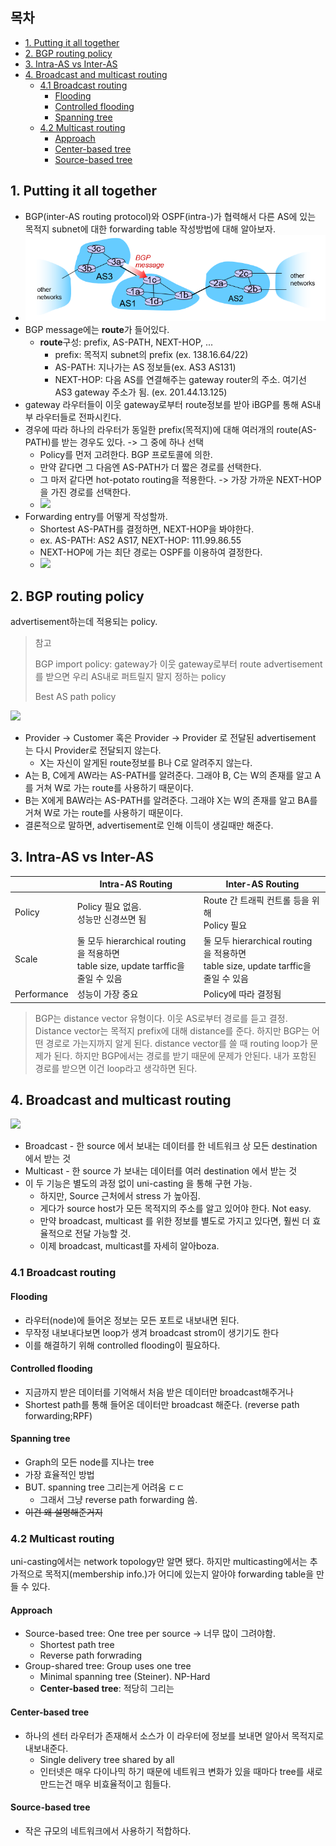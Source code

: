 <!-- omit in toc -->
## 목차
- [1. Putting it all together](#1-putting-it-all-together)
- [2. BGP routing policy](#2-bgp-routing-policy)
- [3. Intra-AS vs Inter-AS](#3-intra-as-vs-inter-as)
- [4. Broadcast and multicast routing](#4-broadcast-and-multicast-routing)
  - [4.1 Broadcast routing](#41-broadcast-routing)
    - [Flooding](#flooding)
    - [Controlled flooding](#controlled-flooding)
    - [Spanning tree](#spanning-tree)
  - [4.2 Multicast routing](#42-multicast-routing)
    - [Approach](#approach)
    - [Center-based tree](#center-based-tree)
    - [Source-based tree](#source-based-tree)


## 1. Putting it all together
- BGP(inter-AS routing protocol)와 OSPF(intra-)가 협력해서 다른 AS에 있는 목적지 subnet에 대한 forwarding table 작성방법에 대해 알아보자.
- ![](../images/13-1.png)  
- BGP message에는 **route**가 들어있다. 
  - **route**구성: prefix, AS-PATH, NEXT-HOP, ...
    - prefix: 목적지 subnet의 prefix (ex. 138.16.64/22)
    - AS-PATH: 지나가는 AS 정보들(ex. AS3 AS131)
    - NEXT-HOP: 다음 AS를 연결해주는 gateway router의 주소. 여기선 AS3 gateway 주소가 됨. (ex. 201.44.13.125)
- gateway 라우터들이 이웃 gateway로부터 route정보를 받아 iBGP를 통해 AS내부 라우터들로 전파시킨다. 
- 경우에 따라 하나의 라우터가 동일한 prefix(목적지)에 대해 여러개의 route(AS-PATH)를 받는 경우도 있다. -> 그 중에 하나 선택
  - Policy를 먼저 고려한다. BGP 프로토콜에 의한. 
  - 만약 같다면 그 다음엔 AS-PATH가 더 짧은 경로를 선택한다. 
  - 그 마저 같다면 hot-potato routing을 적용한다. -> 가장 가까운 NEXT-HOP을 가진 경로를 선택한다. 
  - ![](../image/13-2.png)
- Forwarding entry를 어떻게 작성할까. 
  - Shortest AS-PATH를 결정하면, NEXT-HOP을 봐야한다. 
  - ex. AS-PATH: AS2 AS17, NEXT-HOP: 111.99.86.55 
  - NEXT-HOP에 가는 최단 경로는 OSPF를 이용하여 결정한다. 
  - ![](../image/13-3.png)

## 2. BGP routing policy 
advertisement하는데 적용되는 policy. 
> 참고
> 
> BGP import policy: gateway가 이웃 gateway로부터 route advertisement를 받으면 우리 AS내로 퍼트릴지 말지 정하는 policy
> 
> Best AS path policy

![](../image/13-4.png)
- Provider -> Customer 혹은 Provider -> Provider 로 전달된 advertisement 는 다시 Provider로 전달되지 않는다.
  - X는 자신이 알게된 route정보를 B나 C로 알려주지 않는다. 
- A는 B, C에게 AW라는 AS-PATH를 알려준다. 그래야 B, C는 W의 존재를 알고 A를 거쳐 W로 가는 route를 사용하기 때문이다. 
- B는 X에게 BAW라는 AS-PATH를 알려준다. 그래야 X는 W의 존재를 알고 BA를 거쳐 W로 가는 route를 사용하기 때문이다. 
- 결론적으로 말하면, advertisement로 인해 이득이 생길때만 해준다. 

## 3. Intra-AS vs Inter-AS
|             | Intra-AS Routing                                             | Inter-AS Routing                                             |
| ----------- | ------------------------------------------------------------ | ------------------------------------------------------------ |
| Policy      | Policy 필요 없음.<br />성능만 신경쓰면  됨                   | Route 간 트래픽 컨트롤 등을 위해 <br />Policy 필요           |
| Scale       | 둘 모두 hierarchical routing 을 적용하면<br />table size, update tarffic을 줄일 수 있음 | 둘 모두 hierarchical routing 을 적용하면<br />table size, update tarffic을 줄일 수 있음 |
| Performance | 성능이 가장 중요                                             | Policy에 따라 결정됨                                         |

> BGP는 distance vector 유형이다. 이웃 AS로부터 경로를 듣고 결정. Distance vector는 목적지 prefix에 대해 distance를 준다. 하지만 BGP는 어떤 경로로 가는지까지 알게 된다. distance vector를 쓸 때 routing loop가 문제가 된다. 하지만 BGP에서는 경로를 받기 때문에 문제가 안된다. 내가 포함된 경로를 받으면 이건 loop라고 생각하면 된다. 

 
## 4. Broadcast and multicast routing
![](../image/13-5.png)
- Broadcast - 한 source 에서 보내는 데이터를 한 네트워크 상 모든 destination 에서 받는 것 
- Multicast - 한 source 가 보내는 데이터를 여러 destination 에서 받는 것
- 이 두 기능은 별도의 과정 없이 uni-casting 을 통해 구현 가능. 
  - 하지만, Source 근처에서 stress 가 높아짐. 
  - 게다가 source host가 모든 목적지의 주소를 알고 있어야 한다. Not easy.
  - 만약 broadcast, multicast 를 위한 정보를 별도로 가지고 있다면, 훨씬 더 효율적으로 전달 가능할 것.
  - 이제 broadcast, multicast를 자세히 알아boza.

### 4.1 Broadcast routing
#### Flooding 
  - 라우터(node)에 들어온 정보는 모든 포트로 내보내면 된다. 
  - 무작정 내보내다보면 loop가 생겨 broadcast strom이 생기기도 한다 
  - 이를 해결하기 위해 controlled flooding이 필요하다. 
#### Controlled flooding
  - 지금까지 받은 데이터를 기억해서 처음 받은 데이터만 broadcast해주거나
  - Shortest path를 통해 들어온 데이터만 broadcast 해준다. (reverse path forwarding;RPF)
#### Spanning tree
  - Graph의 모든 node를 지나는 tree
  - 가장 효율적인 방법
  - BUT. spanning tree 그리는게 어려움 ㄷㄷ
    - 그래서 그냥 reverse path forwarding 씀. 
  - ~~이건 왜 설명해준거지~~

### 4.2 Multicast routing
uni-casting에서는 network topology만 알면 됐다. 하지만 multicasting에서는 추가적으로 목적지(membership info.)가 어디에 있는지 알아야 forwarding table을 만들 수 있다.  

#### Approach
- Source-based tree: One tree per source -> 너무 많이 그려야함. 
    - Shortest path tree
    - Reverse path forwrading
- Group-shared tree: Group uses one tree
    - Minimal spanning tree (Steiner). NP-Hard
    - **Center-based tree**: 적당히 그리는 

#### Center-based tree
- 하나의 센터 라우터가 존재해서 소스가 이 라우터에 정보를 보내면 알아서 목적지로 내보내준다. 
  - Single delivery tree shared by all
  - 인터넷은 매우 다이나믹 하기 때문에 네트워크 변화가 있을 때마다 tree를 새로 만드는건 매우 비효율적이고 힘들다. 

#### Source-based tree
- 작은 규모의 네트워크에서 사용하기 적합하다. 